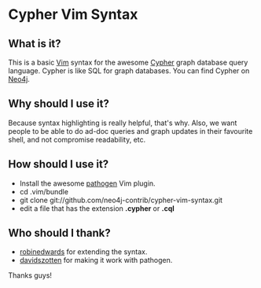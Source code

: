 Cypher Vim Syntax
=================

What is it?
-----------
This is a basic [Vim](http://www.vim.org) syntax for the awesome [Cypher](http://docs.neo4j.org/chunked/stable/cypher-query-lang.html) graph database query language.  Cypher is like SQL for graph databases.  You can find Cypher on [Neo4j](http://www.neo4j.org).

Why should I use it?
--------------------

Because syntax highlighting is really helpful, that's why.  Also, we want people to be able to do ad-doc queries and graph updates in their favourite shell, and not compromise readability, etc.

How should I use it?
--------------------

* Install the awesome [pathogen](https://github.com/tpope/vim-pathogen) Vim plugin.
* cd .vim/bundle
* git clone git://github.com/neo4j-contrib/cypher-vim-syntax.git
* edit a file that has the extension **.cypher** or **.cql**

Who should I thank?
-------------------

* [robinedwards](https://github.com/robinedwards) for extending the syntax.
* [davidszotten](https://github.com/davidszotten) for making it work with pathogen.

Thanks guys!
